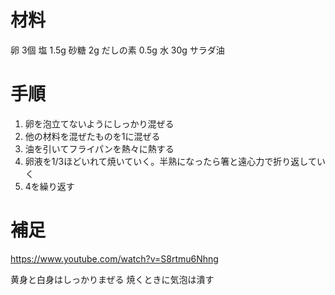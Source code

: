
# 材料

卵 3個
塩 1.5g
砂糖 2g
だしの素 0.5g
水 30g
サラダ油

# 手順

1. 卵を泡立てないようにしっかり混ぜる
2. 他の材料を混ぜたものを1に混ぜる
3. 油を引いてフライパンを熱々に熱する
4. 卵液を1/3ほどいれて焼いていく。半熟になったら箸と遠心力で折り返していく
5. 4を繰り返す

# 補足

https://www.youtube.com/watch?v=S8rtmu6Nhng

黄身と白身はしっかりまぜる
焼くときに気泡は潰す
